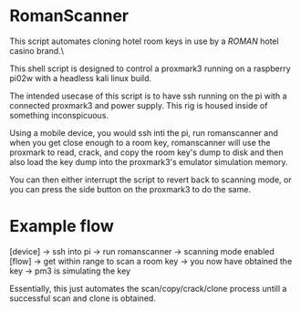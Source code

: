 # RomanScanner
This script automates cloning hotel room keys in use by a *ROMAN* hotel casino brand.\

This shell script is designed to control a proxmark3 running on a raspberry pi02w with a headless kali linux build.

The intended usecase of this script is to have ssh running on the pi with
a connected proxmark3 and power supply. This rig is housed inside of something inconspicuous.

Using a mobile device, you would ssh inti the pi, run romanscanner and
when you get close enough to a room key, romanscanner will use the
proxmark to read, crack, and copy the room key's dump to disk and then
also load the key dump into the proxmark3's emulator simulation memory.

You can then either interrupt the script to revert back to scanning
mode, or you can press the side button on the proxmark3 to do the same.

# Example flow
[device] -> ssh into pi -> run romanscanner -> scanning mode enabled
[flow] -> get within range to scan a room key -> you now have obtained the key -> pm3 is simulating the key

Essentially, this just automates the scan/copy/crack/clone process
untill a successful scan and clone is obtained.
